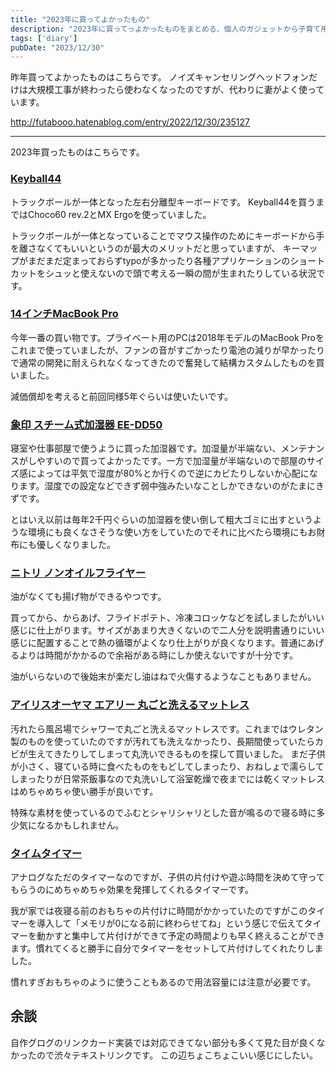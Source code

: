 ```yaml
---
title: "2023年に買ってよかったもの"
description: "2023年に買ってっよかったものをまとめる、個人のガジェットから子育て用品まで"
tags: ['diary']
pubDate: "2023/12/30"
---
```


昨年買ってよかったものはこちらです。
ノイズキャンセリングヘッドフォンだけは大規模工事が終わったら使わなくなったのですが、代わりに妻がよく使っています。

http://futabooo.hatenablog.com/entry/2022/12/30/235127

---

2023年買ったものはこちらです。

### [Keyball44](https://shirogane-lab.net/items/64b7a006eb6dbe00346cd0c5)

トラックボールが一体となった左右分離型キーボードです。
Keyball44を買うまではChoco60 rev.2とMX Ergoを使っていました。

トラックボールが一体となっていることでマウス操作のためにキーボードから手を離さなくてもいいというのが最大のメリットだと思っていますが、
キーマップがまだまだ定まっておらずtypoが多かったり各種アプリケーションのショートカットをシュッと使えないので頭で考える一瞬の間が生まれたりしている状況です。

### [14インチMacBook Pro](https://www.apple.com/jp/shop/buy-mac/macbook-pro/14%E3%82%A4%E3%83%B3%E3%83%81-%E3%82%B9%E3%83%9A%E3%83%BC%E3%82%B9%E3%83%96%E3%83%A9%E3%83%83%E3%82%AF-14%E3%82%B3%E3%82%A2cpu%E3%81%A830%E3%82%B3%E3%82%A2gpu%E6%90%AD%E8%BC%89apple-m3-max-36gb%E3%83%A1%E3%83%A2%E3%83%AA-1tb)

今年一番の買い物です。プライベート用のPCは2018年モデルのMacBook Proをこれまで使っていましたが、ファンの音がすごかったり電池の減りが早かったりで通常の開発に耐えられなくなってきたので奮発して結構カスタムしたものを買いました。

減価償却を考えると前回同様5年ぐらいは使いたいです。

### [象印 スチーム式加湿器 EE-DD50](https://www.zojirushi-direct.com/item/EEDD50_HA.html)

寝室や仕事部屋で使うように買った加湿器です。加湿量が半端ない、メンテナンスがしやすいので買ってよかったです。一方で加湿量が半端ないので部屋のサイズ感によっては平気で湿度が80%とか行くので逆にカビたりしないか心配になります。湿度での設定などできず弱中強みたいなことしかできないのがたまにきずです。

とはいえ以前は毎年2千円ぐらいの加湿器を使い倒して粗大ゴミに出すというような環境にも良くなさそうな使い方をしていたのでそれに比べたら環境にもお財布にも優しくなりました。

### [ニトリ ノンオイルフライヤー](https://www.nitori-net.jp/ec/product/8971764s/)

油がなくても揚げ物ができるやつです。

買ってから、からあげ、フライドポテト、冷凍コロッケなどを試しましたがいい感じに仕上がります。サイズがあまり大きくないので二人分を説明書通りにいい感じに配置することで熱の循環がよくなり仕上がりが良くなります。普通にあげるよりは時間がかかるので余裕がある時にしか使えないですが十分です。

油がいらないので後始末が楽だし油はねで火傷するようなこともありません。

### [アイリスオーヤマ エアリー 丸ごと洗えるマットレス](https://www.amazon.co.jp/gp/product/B0BT1FMHQP)

汚れたら風呂場でシャワーで丸ごと洗えるマットレスです。これまではウレタン製のものを使っていたのですが汚れても洗えなかったり、長期間使っていたらカビが生えてきたりしてしまって丸洗いできるものを探して買いました。
まだ子供が小さく、寝ている時に食べたものをもどしてしまったり、おねしょで濡らしてしまったりが日常茶飯事なので丸洗いして浴室乾燥で夜までには乾くマットレスはめちゃめちゃ使い勝手が良いです。

特殊な素材を使っているのでふむとシャリシャリとした音が鳴るので寝る時に多少気になるかもしれません。

### [タイムタイマー](https://www.amazon.co.jp/dp/B08K9G2KS9)

アナログなただのタイマーなのですが、子供の片付けや遊ぶ時間を決めて守ってもらうのにめちゃめちゃ効果を発揮してくれるタイマーです。

我が家では夜寝る前のおもちゃの片付けに時間がかかっていたのですがこのタイマーを導入して「メモリが0になる前に終わらせてね」という感じで伝えてタイマーを動かすと集中して片付けができて予定の時間よりも早く終えることができます。慣れてくると勝手に自分でタイマーをセットして片付けしてくれたりしました。

慣れすぎおもちゃのように使うこともあるので用法容量には注意が必要です。

## 余談

自作グログのリンクカード実装では対応できてない部分も多くて見た目が良くなかったので渋々テキストリンクです。
この辺ちょこちょこいい感じにしたい。